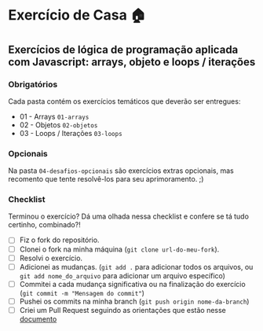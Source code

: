 # Exercício de Casa 🏠

## Exercícios de lógica de programação aplicada com Javascript: arrays, objeto e loops / iterações

### Obrigatórios

Cada pasta contém os exercícios temáticos que deverão ser entregues:

- 01 - Arrays ```01-arrays```
- 02 - Objetos ```02-objetos```
- 03 - Loops / Iterações ```03-loops```

### Opcionais

Na pasta ```04-desafios-opcionais``` são exercícios extras opcionais, mas recomento que tente resolvê-los para seu aprimoramento. ;)

### Checklist

Terminou o exercício? Dá uma olhada nessa checklist e confere se tá tudo certinho, combinado?!

- [ ] Fiz o fork do repositório.
- [ ] Clonei o fork na minha máquina (`git clone url-do-meu-fork`).
- [ ] Resolvi o exercício.
- [ ] Adicionei as mudanças. (`git add .` para adicionar todos os arquivos, ou `git add nome_do_arquivo` para adicionar um arquivo específico)
- [ ] Commitei a cada mudança significativa ou na finalização do exercício (`git commit -m "Mensagem do commit"`)
- [ ] Pushei os commits na minha branch (`git push origin nome-da-branch`)
- [ ] Criei um Pull Request seguindo as orientações que estão nesse [documento](/exercicios/para-casa/instrucoes-pull-request.md)
